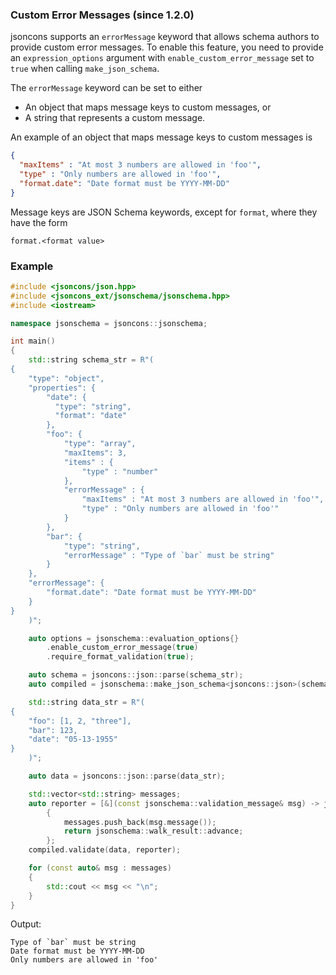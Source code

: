 ### Custom Error Messages (since 1.2.0)

jsoncons supports an `errorMessage` keyword that allows schema authors to provide
custom error messages. To enable this feature, you need to provide an `expression_options`
argument with `enable_custom_error_message` set to `true` when calling `make_json_schema`. 

The `errorMessage` keyword can be set to either

- An object that maps message keys to custom messages, or
- A string that represents a custom message. 
 
An example of an object that maps message keys to custom messages is

```json
{
  "maxItems" : "At most 3 numbers are allowed in 'foo'",
  "type" : "Only numbers are allowed in 'foo'",
  "format.date": "Date format must be YYYY-MM-DD"
}
```
Message keys are JSON Schema keywords, except for `format`,
where they have the form 

    format.<format value> 

### Example

```cpp
#include <jsoncons/json.hpp>
#include <jsoncons_ext/jsonschema/jsonschema.hpp>
#include <iostream>

namespace jsonschema = jsoncons::jsonschema;

int main()
{
    std::string schema_str = R"(
{
    "type": "object",
    "properties": {
        "date": {
          "type": "string",
          "format": "date"
        },
        "foo": {
            "type": "array",
            "maxItems": 3,
            "items" : {
                "type" : "number"
            },
            "errorMessage" : {
                "maxItems" : "At most 3 numbers are allowed in 'foo'",
                "type" : "Only numbers are allowed in 'foo'"
            }
        },
        "bar": {
            "type": "string",
            "errorMessage" : "Type of `bar` must be string"    
        }
    },
    "errorMessage": {
        "format.date": "Date format must be YYYY-MM-DD"
    }
}
    )";

    auto options = jsonschema::evaluation_options{}
        .enable_custom_error_message(true)
        .require_format_validation(true);

    auto schema = jsoncons::json::parse(schema_str);
    auto compiled = jsonschema::make_json_schema<jsoncons::json>(schema, options);

    std::string data_str = R"(
{
    "foo": [1, 2, "three"],
    "bar": 123,        
    "date": "05-13-1955"
}        
    )";

    auto data = jsoncons::json::parse(data_str);

    std::vector<std::string> messages;
    auto reporter = [&](const jsonschema::validation_message& msg) -> jsonschema::walk_result
        {
            messages.push_back(msg.message());
            return jsonschema::walk_result::advance;
        };
    compiled.validate(data, reporter);

    for (const auto& msg : messages)
    {
        std::cout << msg << "\n";
    }
}
```

Output:

```
Type of `bar` must be string
Date format must be YYYY-MM-DD
Only numbers are allowed in 'foo'
```


